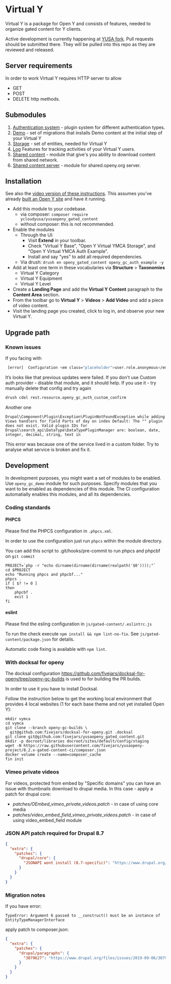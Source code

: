 # Virtual Y

Virtual Y is a package for Open Y and consists of features, needed to organize gated content for Y clients.

Active development is currently happening at [YUSA fork](https://github.com/YCloudYUSA/yusayusaopeny_gated_content). Pull requests should be submitted there. They will be pulled into this repo as they are reviewed and released.

## Server requirements
In order to work Virtual Y requires HTTP server to allow
- GET
- POST
- DELETE
http methods.

## Submodules

1. [Authentication system](https://github.com/YCloudYUSA/yusaopeny_gated_content/tree/master/modules/openy_gc_auth) - plugin system for different authentication types.
2. [Demo](https://github.com/YCloudYUSA/yusaopeny_gated_content/tree/master/modules/openy_gc_demo) - set of migrations that installs Demo content at the initial step of your Virtual Y
3. [Storage](https://github.com/YCloudYUSA/yusaopeny_gated_content/tree/master/modules/openy_gc_storage) - set of entities, needed for Virtual Y
4. [Log](https://github.com/YCloudYUSA/yusaopeny_gated_content/tree/master/modules/openy_gc_log) Features for tracking activities of your Virtual Y users.
5. [Shared content](https://github.com/YCloudYUSA/yusaopeny_gated_content/tree/master/modules/openy_gc_shared_content) - module that give's you ability to download content from shared network.
6. [Shared content server](https://github.com/YCloudYUSA/yusaopeny_gated_content/tree/master/modules/openy_gc_shared_content_server) - module for shared.openy.org server.

## Installation

See also the [video version of these instructions](https://youtu.be/vlqv4ly3iak). This assumes you've already [built an Open Y site](https://github.com/YCloudYUSA/yusaopeny-project#installation) and have it
 running.

- Add this module to your codebase.
  - via composer: `composer require ycloudyusa/yusaopeny_gated_content`
  - without composer: this is not recommended.
- Enable the modules
   - Through the UI:
     - Visit **Extend** in your toolbar.
     - Check "Virtual Y Base", "Open Y Virtual YMCA Storage", and "Open Y
      Virtual YMCA Auth Example".
      - Install and say "yes" to add all required dependencies.
   - Via drush: `drush en openy_gated_content openy_gc_auth_example -y`
- Add at least one term in these vocabularies via **Structure** > **Taxonomies**
  - Virtual Y Category
  - Virtual Y Equipment
  - Virtual Y Level
- Create a **Landing Page** and add the **Virtual Y Content** paragraph to the
 **Content Area** section.
- From the toolbar go to **Virtual Y** > **Videos** > **Add Video** and add a
 piece of video content.
- Visit the landing page you created, click to log in, and observe your new
 Virtual Y.

## Upgrade path

### Known issues

If you facing with
```sh
 [error]  Configuration <em class="placeholder">user.role.anonymous</em> depends on configuration (<em class="placeholder">rest.resource.openy_gc_auth_custom, rest.resource.openy_gc_auth_custom_confirm</em>) that will not exist after import.
```
It’s looks like that previous updates were failed.
If you don't use Custom auth provider - disable that module, and it should help.
If you use it - try manually delete that config and try again
```sh
drush cdel rest.resource.openy_gc_auth_custom_confirm
```

Another one
```
Drupal\Component\Plugin\Exception\PluginNotFoundException while adding Views handlers for field Parts of day on index Default: The "" plugin does not exist. Valid plugin IDs for Drupal\search_api\DataType\DataTypePluginManager are: boolean, date, integer, decimal, string, text in
```
This error was because one of the service lived in a custom folder.
Try to analyse what service is broken and fix it.


## Development

In development purposes, you might want a set of modules to be enabled. Use
`openy_gc_demo` module for such purposes. Specify modules that you want to be
enabled as dependencies of this module. The CI configuration automatially
enables this modules, and all its dependencies.

### Coding standards

#### PHPCS

Please find the PHPCS configuration in `.phpcs.xml`.

In order to use the configuration just run `phpcs` within the module directory.

You can add this script to .git/hooks/pre-commit to run phpcs and phpcbf on `git commit`
```shell script
PROJECT=`php -r "echo dirname(dirname(dirname(realpath('$0'))));"`
cd $PROJECT
echo "Running phpcs and phpcbf..."
phpcs .
if [ $? != 0 ]
then
    phpcbf .
    exit 1
fi
```

#### eslint

Please find the esling configuration in `js/gated-content/.eslintrc.js`

To run the check execute `npm install && npm lint-no-fix`. See
`js/gated-content/package.json` for details.

Automatic code fixing is available with `npm lint`.

### With docksal for openy

The docksal configuration
https://github.com/fivejars/docksal-for-openy/tree/openy-gc-builds is used to
for building the PR builds.

In order to use it you have to install Docksal.

Follow the instruction below to get the working local environment that provides
4 local websites (1 for each base theme and not yet installed Open Y):

```shell script
mkdir vymca
cd vymca
git clone --branch openy-gc-builds \
  git@github.com:fivejars/docksal-for-openy.git .docksal
git clone git@github.com:fivejars/yusaopeny_gated_content.git
mkdir -p docroot/libraries docroot/sites/default/config/staging
wget -N https://raw.githubusercontent.com/fivejars/yusaopeny-project/8.2.x-gated-content-ci/composer.json
docker volume create --name=composer_cache
fin init
```

### Vimeo private videos

For videos, protected from embed by "Specific domains" you can have an issue
with thumbnails download to drupal media. In this case - apply a patch
for drupal core:

* _patches/OEmbed\_vimeo\_private\_videos.patch_ - in case of using core media
* _patches/video\_embed\_field\_vimeo\_private\_videos.patch_ - in case of
using video_embed_field module


### JSON API patch required for Drupal 8.7

```json
{
  "extra": {
    "patches": {
      "drupal/core": {
        "JSONAPI wont install (8.7-specific)": "https://www.drupal.org/files/issues/2019-05-23/jsonapi_2996114.patch"
      }
    }
  }
}
```

### Migration notes
If you have error:
```
TypeError: Argument 6 passed to __construct() must be an instance of EntityTypeManagerInterface
```
apply patch to composer.json:
```json
{
  "extra": {
    "patches": {
      "drupal/paragraphs": {
        "3079627": "https://www.drupal.org/files/issues/2019-09-06/3079627-4.paragraphs.Argument-6-passed-to-construct.patch"
      }
    }
  }
}
```
